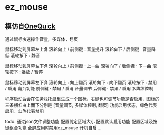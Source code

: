# ez_mouse
## 模仿自[OneQuick](https://github.com/XUJINKAI/OneQuick.AHK-legacy)

通过鼠标快速操作音量，多媒体，翻页

鼠标移动到屏幕左上角
  滚轮向上 / 前侧键 : 音量提升
  滚轮向下 / 后侧键 : 音量降低
  滚轮按下 : 静音

鼠标移动到屏幕左下角
  滚轮向上 / 前侧键 : 上一曲
  滚轮向下 / 后侧键 : 下一曲
  滚轮按下 : 播放 / 暂停
  
鼠标移动到屏幕左下角
  滚轮向上 : 向上翻页
  滚轮向下 : 向下翻页
  滚轮按下 : 禁用 / 启用 翻页功能
  前侧键 : 禁用 / 启用 音量调节
  后侧键 : 禁用 / 启用 多媒体控制

程序启动后会在任务栏托盘里生成一个图标，右键也可调节功能是否启用，图标的三条横杠由上而下分别是 [音量调节, 多媒体控制, 翻页] 功能启用状态，绿色代表启用，红色代表禁用

todo:
  通过json文件调整功能
  配置判定区域大小
  配置默认启用功能
  配置区域及按键组合功能
  全屏应用时禁用ez_mouse
  开机自启
  ...
